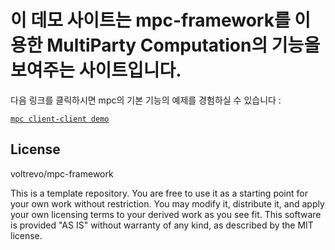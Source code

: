 # 이 데모 사이트는 mpc-framework를 이용한 MultiParty Computation의 기능을 보여주는 사이트입니다.

다음 링크를 클릭하시면 mpc의 기본 기능의 예제를 경험하실 수 있습니다 : 

[`mpc client-client demo`](https://sungjooint.github.io/mpc-demo/client-client/) 
  
## License

voltrevo/mpc-framework

This is a template repository. You are free to use it as a starting point for your own work without restriction. You may modify it, distribute it, and apply your own licensing terms to your derived work as you see fit. This software is provided "AS IS" without warranty of any kind, as described by the MIT license.
